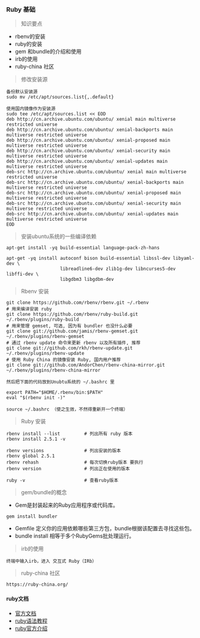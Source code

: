 ###  	Ruby 基础
> 知识要点

- rbenv的安装
- ruby的安装
- gem 和bundle的介绍和使用
- irb的使用
- ruby-china 社区


> 修改安装源

```shell
备份默认安装源
sudo mv /etc/apt/sources.list{,.default}

使用国内镜像作为安装源
sudo tee /etc/apt/sources.list << EOD
deb http://cn.archive.ubuntu.com/ubuntu/ xenial main multiverse restricted universe
deb http://cn.archive.ubuntu.com/ubuntu/ xenial-backports main multiverse restricted universe
deb http://cn.archive.ubuntu.com/ubuntu/ xenial-proposed main multiverse restricted universe
deb http://cn.archive.ubuntu.com/ubuntu/ xenial-security main multiverse restricted universe
deb http://cn.archive.ubuntu.com/ubuntu/ xenial-updates main multiverse restricted universe
deb-src http://cn.archive.ubuntu.com/ubuntu/ xenial main multiverse restricted universe
deb-src http://cn.archive.ubuntu.com/ubuntu/ xenial-backports main multiverse restricted universe
deb-src http://cn.archive.ubuntu.com/ubuntu/ xenial-proposed main multiverse restricted universe
deb-src http://cn.archive.ubuntu.com/ubuntu/ xenial-security main multiverse restricted universe
deb-src http://cn.archive.ubuntu.com/ubuntu/ xenial-updates main multiverse restricted universe
EOD
```
		
		

> 安装ubuntu系统的一些编译依赖

```
apt-get install -yq build-essential language-pack-zh-hans

apt-get -yq install autoconf bison build-essential libssl-dev libyaml-dev \
                    libreadline6-dev zlib1g-dev libncurses5-dev libffi-dev \
                    libgdbm3 libgdbm-dev
```

> Rbenv 安装

``` shell
git clone https://github.com/rbenv/rbenv.git ~/.rbenv
# 用来编译安装 ruby
git clone https://github.com/rbenv/ruby-build.git ~/.rbenv/plugins/ruby-build
# 用来管理 gemset, 可选, 因为有 bundler 也没什么必要
git clone git://github.com/jamis/rbenv-gemset.git  ~/.rbenv/plugins/rbenv-gemset
# 通过 rbenv update 命令来更新 rbenv 以及所有插件, 推荐
git clone git://github.com/rkh/rbenv-update.git ~/.rbenv/plugins/rbenv-update
# 使用 Ruby China 的镜像安装 Ruby, 国内用户推荐
git clone git://github.com/AndorChen/rbenv-china-mirror.git ~/.rbenv/plugins/rbenv-china-mirror

然后把下面的代码放到Unubtu系统的 ~/.bashrc 里

export PATH="$HOME/.rbenv/bin:$PATH"
eval "$(rbenv init -)"

source ~/.bashrc （使之生效，不然得重新开一个终端）
```

> Ruby 安装

```
rbenv install --list         # 列出所有 ruby 版本
rbenv install 2.5.1 -v

rbenv versions               # 列出安装的版本
rbenv global 2.5.1
rbenv rehash                 # 每次切换ruby版本 要执行
rbenv version                # 列出正在使用的版本

ruby -v                      # 查看ruby版本
```

> gem/bundle的概念

- Gem是封装起来的Ruby应用程序或代码库。

`gem install bundler`

- Gemfile 定义你的应用依赖哪些第三方包，bundle根据该配置去寻找这些包。
- bundle install 相等于多个RubyGems批处理运行。


> irb的使用

	终端中输入irb，进入 交互式 Ruby（IRb）

> ruby-china 社区
	
	https://ruby-china.org/

#### ruby文档

- [官方文档](https://ruby-doc.org/)
- [ruby语法教程](http://www.runoob.com/ruby/ruby-tutorial.html)
- [ruby官方介绍](http://www.ruby-lang.org/zh_cn/libraries/)